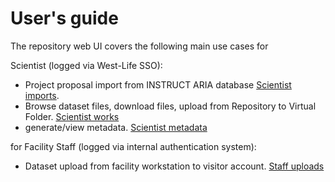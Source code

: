 # User's guide

The repository web UI covers the following main use cases for

Scientist \(logged via West-Life SSO\):

* Project proposal import from INSTRUCT ARIA database [Scientist imports](scientist-imports-project-proposal.md).
* Browse dataset files,  download files, upload from Repository to Virtual Folder. [Scientist works](scientist-works-with-dataset.md)
* generate/view metadata. [Scientist metadata](metadata.md)

for Facility Staff \(logged via internal authentication system\):

* Dataset upload from facility workstation to visitor account. [Staff uploads](staff-uploads-data.md)

